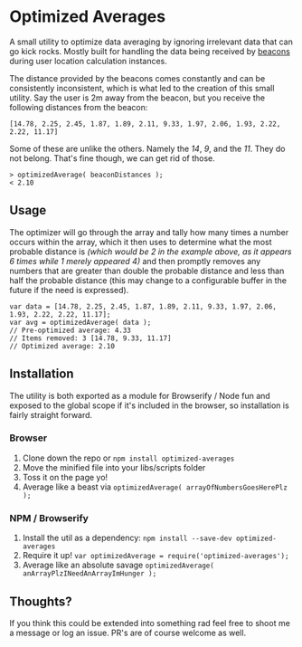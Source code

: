 # Optimized Averages
A small utility to optimize data averaging by ignoring irrelevant data that can go kick rocks. Mostly built for handling the data being received by [beacons](http://estimote.com/) during user location calculation instances. 

The distance provided by the beacons comes constantly and can be consistently inconsistent, which is what led to the creation of this small utility. Say the user is 2m away from the beacon, but you receive the following distances from the beacon:

	[14.78, 2.25, 2.45, 1.87, 1.89, 2.11, 9.33, 1.97, 2.06, 1.93, 2.22, 2.22, 11.17]

Some of these are unlike the others. Namely the _14_, _9_, and the _11_. They do not belong. That's fine though, we can get rid of those.

	> optimizedAverage( beaconDistances );
	< 2.10

## Usage
The optimizer will go through the array and tally how many times a number occurs within the array, which it then uses to determine what the most probable distance is _(which would be 2 in the example above, as it appears 6 times while 1 merely appeared 4)_ and then promptly removes any numbers that are greater than double the probable distance and less than half the probable distance (this may change to a configurable buffer in the future if the need is expressed).

	var data = [14.78, 2.25, 2.45, 1.87, 1.89, 2.11, 9.33, 1.97, 2.06, 1.93, 2.22, 2.22, 11.17];
	var avg = optimizedAverage( data );
	// Pre-optimized average: 4.33
	// Items removed: 3 [14.78, 9.33, 11.17]
	// Optimized average: 2.10

## Installation
The utility is both exported as a module for Browserify / Node fun and exposed to the global scope if it's included in the browser, so installation is fairly straight forward.

### Browser
1. Clone down the repo or `npm install optimized-averages`
2. Move the minified file into your libs/scripts folder
3. Toss it on the page yo!
4. Average like a beast via `optimizedAverage( arrayOfNumbersGoesHerePlz );`

### NPM / Browserify
1. Install the util as a dependency: `npm install --save-dev optimized-averages`
2. Require it up! `var optimizedAverage = require('optimized-averages');`
3. Average like an absolute savage `optimizedAverage( anArrayPlzINeedAnArrayImHunger );`

## Thoughts?
If you think this could be extended into something rad feel free to shoot me a message or log an issue. PR's are of course welcome as well.